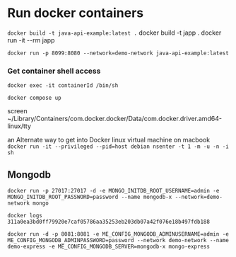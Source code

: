 # Run docker containers

`docker build -t java-api-example:latest .`
docker build -t japp .
docker run -it --rm japp

`docker run -p 8099:8080 --network=demo-network java-api-example:latest`

### Get container shell access
`docker exec -it containerId /bin/sh`

`docker compose up`

screen ~/Library/Containers/com.docker.docker/Data/com.docker.driver.amd64-linux/tty

an Alternate way to get into Docker linux virtual machine on macbook
`docker run -it --privileged --pid=host debian nsenter -t 1 -m -u -n -i sh`

## Mongodb
`docker run -p 27017:27017 -d -e MONGO_INITDB_ROOT_USERNAME=admin -e MONGO_INITDB_ROOT_PASSWORD=password --name mongodb-x --network=demo-network mongo`

`docker logs 311a0ea3bd0ff79920e7caf05786aa35253eb203db07a42f076e18b497fdb188`

`docker run -d -p 8081:8081 -e ME_CONFIG_MONGODB_ADMINUSERNAME=admin -e ME_CONFIG_MONGODB_ADMINPASSWORD=password --network demo-network --name demo-express -e ME_CONFIG_MONGODB_SERVER=mongodb-x mongo-express` 